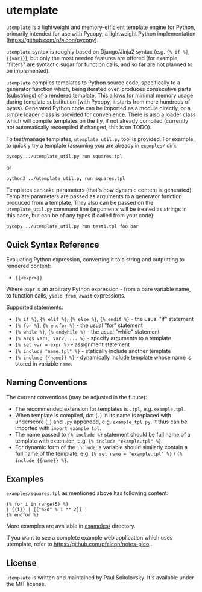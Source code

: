 utemplate
=========

`utemplate` is a lightweight and memory-efficient template engine for
Python, primarily intended for use with Pycopy, a lightweight Python
implementation (https://github.com/pfalcon/pycopy).

`utemplate` syntax is roughly based on Django/Jinja2 syntax (e.g.
`{% if %}`, `{{var}}`), but only the most needed features are offered
(for example, "filters" are syntactic sugar for function calls, and
so far are not planned to be implemented).

`utemplate` compiles templates to Python source code, specifically to
a generator function which, being iterated over, produces consecutive
parts (substrings) of a rendered template. This allows for minimal
memory usage during template substitution (with Pycopy, it starts
from mere hundreds of bytes). Generated Python code can be imported as
a module directly, or a simple loader class is provided for convenience.
There is also a loader class which will compile templates on the fly,
if not already compiled (currently not automatically recompiled if
changed, this is on TODO).

To test/manage templates, `utemplate_util.py` tool is provided. For
example, to quickly try a template (assuming you are already in
`examples/` dir):

    pycopy ../utemplate_util.py run squares.tpl

or

    python3 ../utemplate_util.py run squares.tpl

Templates can take parameters (that's how dynamic content is generated).
Template parameters are passed as arguments to a generator function
produced from a template. They also can be passed on the `utemplate_util.py`
command line (arguments will be treated as strings in this case, but
can be of any types if called from your code):

    pycopy ../utemplate_util.py run test1.tpl foo bar

Quick Syntax Reference
----------------------

Evaluating Python expression, converting it to a string and outputting to
rendered content:

* `{{<expr>}}`

Where `expr` is an arbitrary Python expression - from a bare variable name,
to function calls, `yield from`, `await` expressions.

Supported statements:

* `{% if %}`, `{% elif %}`, `{% else %}`, `{% endif %}` - the usual "if"
  statement
* `{% for %}`, `{% endfor %}` - the usual "for" statement
* `{% while %}`, `{% endwhile %}` - the usual "while" statement
* `{% args var1, var2, ... %}` - specify arguments to a template
* `{% set var = expr %}` - assignment statement
* `{% include "name.tpl" %}` - statically include another template
* `{% include {{name}} %}` - dynamically include template whose name is
  stored in variable `name`.

Naming Conventions
------------------

The current conventions (may be adjusted in the future):

* The recommended extension for templates is `.tpl`, e.g. `example.tpl`.
* When template is compiled, dot (`.`) in its name is replaced
  with underscore (`_`) and `.py` appended, e.g. `example_tpl.py`. It
  thus can be imported with `import example_tpl`.
* The name passed to `{% include %}` statement should be full name of
  a template with extension, e.g. `{% include "example.tpl" %}`.
* For dynamic form of the `include`, a variable should similarly contain
  a full name of the template, e.g. `{% set name = "example.tpl" %}` /
  `{% include {{name}} %}`.

Examples
--------

`examples/squares.tpl` as mentioned above has following content:

```
{% for i in range(5) %}
| {{i}} | {{"%2d" % i ** 2}} |
{% endfor %}
```

More examples are available in [examples/](examples/) directory.

If you want to see a complete example web application which uses utemplate,
refer to https://github.com/pfalcon/notes-pico .

License
-------

`utemplate` is written and maintained by Paul Sokolovsky. It's available
under the MIT license.
